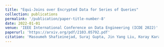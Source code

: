 ```yaml
---
title: "Equi-Joins over Encrypted Data for Series of Queries"
collection: publications
permalink: '/publication/paper-title-number-8'
date: 2022-01-01
venue: 'IEEE International Conference on Data Engineering (ICDE 2022)'
paperurl: 'https://arxiv.org/pdf/2103.05792.pdf'
citation: 'Masoumeh Shafieinejad, Suraj Gupta, Jin Yang Liu, Koray Karabina, Florian Kerschbaum, Equi-Joins over Encrypted Data for Series of Queries'
---
```

